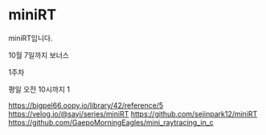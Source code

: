 # miniRT
miniRT입니다.

10월 7일까지 보너스

1주차

평일 오전 10시까지 1


https://bigpel66.oopy.io/library/42/reference/5
https://velog.io/@sayi/series/miniRT
https://github.com/sejinpark12/miniRT
https://github.com/GaepoMorningEagles/mini_raytracing_in_c
